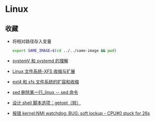 # Linux

## 收藏

- 将相对路径存入变量

  ```bash
  export SAME_IMAGE=$(cd ../../same-image && pwd)
  ```

- [systemV 和 systemd 的理解](https://blog.csdn.net/chengziwang/article/details/112434240)

- [Linux 文件系统-XFS 收缩与扩展](https://blog.csdn.net/baidu_39459954/article/details/89446794)

- [ext4 和 xfs 文件系统的扩容和收缩](https://www.cnblogs.com/hgzero/p/14193427.html)

- [sed 删除某一行\_linux -- sed 命令](https://blog.csdn.net/weixin_34711401/article/details/112290386)

- [设计 shell 脚本选项：getopt（转）](https://www.cnblogs.com/ajianbeyourself/p/12454161.html)

- [报错 kernel:NMI watchdog: BUG: soft lockup - CPU#0 stuck for 26s](https://blog.csdn.net/weixin_46399792/article/details/114371139)
